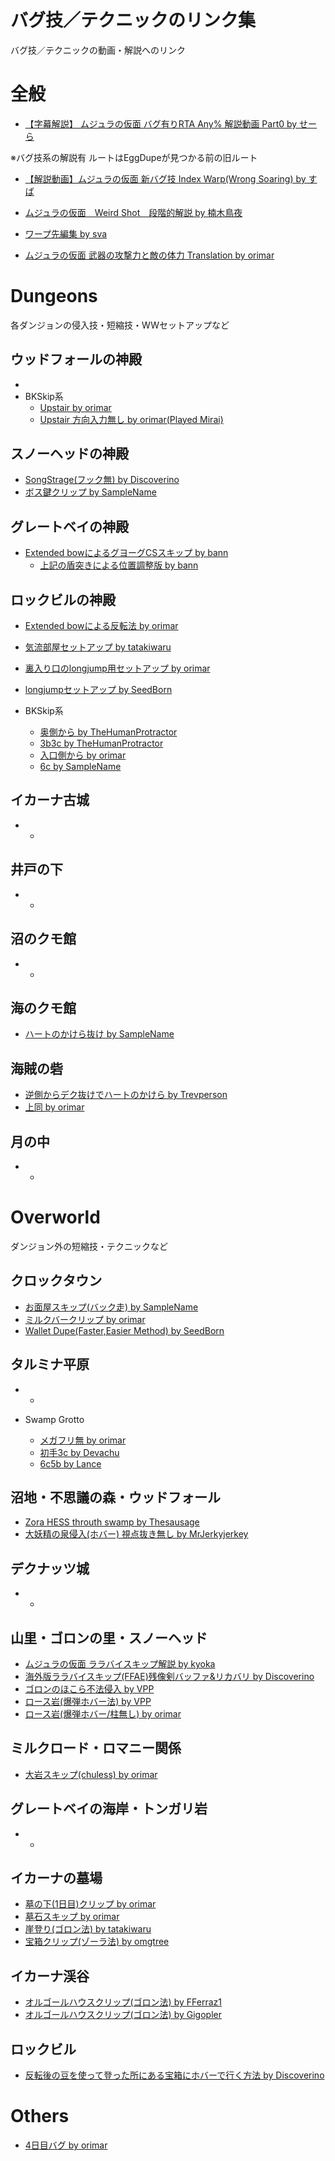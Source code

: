 # バグ技／テクニックのリンク集
バグ技／テクニックの動画・解説へのリンク

# 全般
- [【字幕解説】 ムジュラの仮面 バグ有りRTA Any% 解説動画 Part0 by せーら](https://www.nicovideo.jp/watch/sm29835770)

※バグ技系の解説有 ルートはEggDupeが見つかる前の旧ルート

- [【解説動画】ムジュラの仮面 新バグ技 Index Warp(Wrong Soaring) by すば](https://www.nicovideo.jp/watch/sm22740419)

- [ムジュラの仮面　Weird Shot　段階的解説 by 楠木鳥夜](https://ch.nicovideo.jp/enu299792/blomaga/ar1158683)

- [ワープ先編集 by sva](https://pastebin.com/V0bBf8gL)

- [ムジュラの仮面 武器の攻撃力と敵の体力 Translation by orimar](https://goo.gl/6iVppj)

# Dungeons
各ダンジョンの侵入技・短縮技・WWセットアップなど

## ウッドフォールの神殿
-
- BKSkip系
  - [Upstair by orimar](https://goo.gl/WuVVrj)
  - [Upstair 方向入力無し by orimar(Played Mirai)](https://youtu.be/FlNav_1fPW8)
  

## スノーヘッドの神殿
- [SongStrage(フック無) by Discoverino](https://www.youtube.com/watch?v=IkG7eoh5V10)
- [ボス鍵クリップ by SampleName](https://www.youtube.com/watch?v=AL4dKu9Novg)

## グレートベイの神殿
- [Extended bowによるグヨーグCSスキップ by bann](https://youtu.be/hTRxL9aIkQs)
  - [上記の盾突きによる位置調整版 by bann](https://www.youtube.com/watch?v=Tli354XYU0U)
  
## ロックビルの神殿
- [Extended bowによる反転法 by orimar](https://www.youtube.com/watch?v=w5MhwMRuTyk)
- [気流部屋セットアップ by tatakiwaru](https://twitter.com/tatakiwaru/status/970609904154066944/video/1)
- [裏入り口のlongjump用セットアップ by orimar](https://www.youtube.com/watch?v=bNyqq826dWw)
- [longjumpセットアップ by SeedBorn](https://youtube.com/watch?v=UdTNUG3gISU)

- BKSkip系
  - [奥側から by TheHumanProtractor](https://www.youtube.com/watch?v=zDuM91V3BhU)
  - [3b3c by TheHumanProtractor](https://www.youtube.com/watch?v=H-Y5TtvXwpo)
  - [入口側から by orimar](https://www.youtube.com/watch?v=WY5MU8T-wjc)
  - [6c by SampleName](https://youtu.be/dq9hyt2eRuk)
  
  
## イカーナ古城
-
  -

## 井戸の下
-
  -

## 沼のクモ館
-
  -

## 海のクモ館
- [ハートのかけら抜け by SampleName](https://www.youtube.com/watch?v=itsQGaOzybw)

## 海賊の砦
- [逆側からデク抜けでハートのかけら by Trevperson](https://www.youtube.com/watch?v=zXEzgOPAKqQ)
- [上同 by orimar](https://youtu.be/bWJK_vlAxrU)

## 月の中
-
  -


# Overworld
ダンジョン外の短縮技・テクニックなど

## クロックタウン
- [お面屋スキップ(バック走) by SampleName](https://www.youtube.com/watch?v=rzIWNjh5F7c&feature=youtu.be)
- [ミルクバークリップ by orimar](https://www.youtube.com/watch?v=THw8PEP5qR8)
- [Wallet Dupe(Faster,Easier Method) by SeedBorn](https://www.youtube.com/watch?v=waJXIX08TDQ)

## タルミナ平原
-
  -

- Swamp Grotto
  - [メガフリ無 by orimar](https://www.youtube.com/watch?v=5Pw6LycHGO8&feature=youtu.be)
  - [初手3c by Devachu](https://www.youtube.com/watch?v=iXdIWcskNzw)
  - [6c5b by Lance](https://www.youtube.com/watch?v=cQVnX8u1TDg)
  
## 沼地・不思議の森・ウッドフォール
- [Zora HESS throuth swamp by Thesausage](https://youtu.be/3iuxE1K8ueg)
- [大妖精の泉侵入(ホバー) 視点抜き無し by MrJerkyjerkey](https://www.youtube.com/watch?v=w-FIi2HPhJE)

## デクナッツ城
-
  -

## 山里・ゴロンの里・スノーヘッド
- [ムジュラの仮面 ララバイスキップ解説 by kyoka](http://www.nicovideo.jp/watch/sm25953187)
- [海外版ララバイスキップ(FFAE)残像剣バッファ&リカバリ by Discoverino](https://www.youtube.com/watch?v=9bkNI1myC9M&feature=youtu.be)
- [ゴロンのほこら不法侵入 by VPP](https://www.youtube.com/watch?v=UsnG8aGxZo8)
- [ロース岩(爆弾ホバー法) by VPP](https://www.youtube.com/watch?v=KarL253XKPo)
- [ロース岩(爆弾ホバー/柱無し) by orimar](https://www.youtube.com/watch?v=XUJJ5u8PdI4)


## ミルクロード・ロマニー関係
- [大岩スキップ(chuless) by orimar](https://www.youtube.com/watch?v=QKvFfhqVCJw)

## グレートベイの海岸・トンガリ岩
-
  -

## イカーナの墓場
- [墓の下(1日目)クリップ by orimar](https://www.youtube.com/watch?v=-UOWN9kk7Ws)
- [墓石スキップ by orimar](https://goo.gl/hQA11I)
- [崖登り(ゴロン法) by tatakiwaru](https://youtu.be/heoQyZH_ggo)
- [宝箱クリップ(ゾーラ法) by omgtree](https://www.youtube.com/watch?v=yJMyxv8BfTI)

## イカーナ渓谷
- [オルゴールハウスクリップ(ゴロン法) by FFerraz1](https://goo.gl/2xPX2e)
- [オルゴールハウスクリップ(ゴロン法) by Gigopler](https://www.youtube.com/watch?v=v4jHr8GgJt0)

## ロックビル
- [反転後の豆を使って登った所にある宝箱にホバーで行く方法 by Discoverino](https://www.youtube.com/watch?v=TSOlCW5d5OI)
  
# Others
- [4日目バグ by orimar](https://www.youtube.com/watch?v=5SKott0Kzoc)
